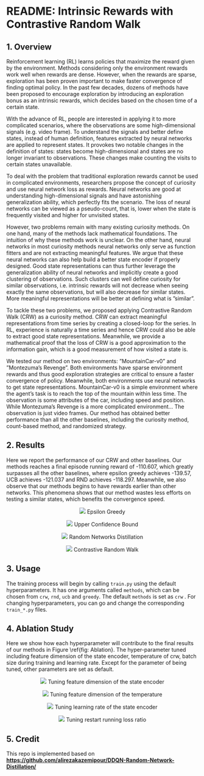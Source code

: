 # README:  Intrinsic Rewards with Contrastive Random Walk 

## 1. Overview

Reinforcement learning (RL) learns policies that maximize the reward given by the environment. Methods considering only the environment rewards work well when rewards are dense. However, when the rewards are sparse, exploration has been proven important to make faster convergence of finding optimal policy. In the past few decades, dozens of methods have been proposed to encourage exploration by introducing an exploration bonus as an intrinsic rewards, which decides based on the chosen time of a certain state.

With the advance of RL, people are interested in applying it to more complicated scenarios, where the observations are some high-dimensional signals (e.g. video frame). To understand the signals and better define states, instead of human definition, features extracted by neural networks are applied to represent states. It provokes two notable changes in the definition of states: states become high-dimensional and states are no longer invariant to observations. These changes make counting the visits to certain states unavailable.

To deal with the problem that traditional exploration rewards cannot be used in complicated environments, researchers propose the concept of curiosity and use neural network loss as rewards. Neural networks are good at understanding high-dimensional signals and have astonishing generalization ability, which perfectly fits the scenario. The loss of neural networks can be viewed as a pseudo-count, that is, lower when the state is frequently visited and higher for unvisited states.

However, two problems remain with many existing curiosity methods. On one hand, many of the methods lack mathematical foundations. The intuition of why these methods work is unclear. On the other hand, neural networks in most curiosity methods neural networks only serve as function fitters and are not extracting meaningful features. We argue that these neural networks can also help build a better state encoder if properly designed. Good state representations can thus further leverage the generalization ability of neural networks and implicitly create a good clustering of observations. Such clusters can well define curiosity for similar observations, i.e. intrinsic rewards will not decrease when seeing exactly the same observations, but will also decrease for similar states. More meaningful representations will be better at defining what is ”similar”.

To tackle these two problems, we proposed applying Contrastive Random Walk (CRW) as a curiosity method. CRW can extract meaningful representations from time series by creating a closed-loop for the series. In RL, experience is naturally a time series and hence CRW could also be able to extract good state representations. Meanwhile, we provide a mathematical proof that the loss of CRW is a good approximation to the information gain, which is a good measurement of how visited a state is.

We tested our method on two environments: ”MountainCar-v0” and ”Montezuma’s Revenge”. Both environments have sparse environment rewards and thus good exploration strategies are critical to ensure a faster convergence of policy. Meanwhile, both environments use neural networks to get state representations. MountainCar-v0 is a simple environment where the agent’s task is to reach the top of the mountain within less time. The observation is some attributes of the car, including speed and position. While Montezuma’s Revenge is a more complicated environment... The observation is just video frames. Our method has obtained better performance than all the other baselines, including the curiosity method, count-based method, and randomized strategy.



## 2. Results

Here we report the performance of our CRW and other baselines. Our methods reaches a final episode running reward of -110.607, which greatly surpasses all the other baselines, where epsilon greedy achieves -139.57, UCB achieves -121.037 and RND achieves -118.297. Meanwhile, we also observe that our methods begins to have rewards earlier than other networks. This phenomena shows that our method wastes less efforts on testing a similar states, which benefits the convergence speed.

<p align="center">
<img src="Results/Greedy.png">
<caption>Epsilon Greedy</caption>
</p>

<p align="center">
<img src="Results/UCB.png">
<caption>Upper Confidence Bound</caption>
</p>

<p align="center">
<img src="Results/RND.png">
<caption>Random Networks Distillation</caption>
</p>

<p align="center">
<img src="Results/CRW.png">
<caption>Contrastive Random Walk</caption>
</p>



## 3. Usage

The training process will begin by calling `train.py` using the default hyperparameters. It has one arguments called `methods`, which can be chosen from `crw`, `rnd`, `ucb` and `greedy`.  The default `methods` is set as `crw` . For changing hyperparameters, you can go and change the corresponding `train_*.py` files.



## 4. Ablation Study

Here we show how each hyperparameter will contribute to the final results of our methods in Figure \ref{fig: Ablation}. The hyper-parameter tuned including feature dimension of the state encoder, temperature of crw, batch size during training and learning rate. Except for the parameter of being tuned, other parameters are set as default.

<p align="center">
<img src="Results/ChangeFeatureSpace.png">
<caption>Tuning feature dimension of the state encoder</caption>
</p>

<p align="center">
<img src="Results/ChangeTemperature.png">
<caption>Tuning feature dimension of the temperature</caption>
</p>

<p align="center">
<img src="Results/ChangeLR.png">
<caption>Tuning learning rate of the state encoder</caption>
</p>

<p align="center">
<img src="Results/ChangeRestartRatio.png">
<caption>Tuning restart running loss ratio</caption>
</p>

## 5. Credit

This repo is implemented based on **https://github.com/alirezakazemipour/DDQN-Random-Network-Distillation/**